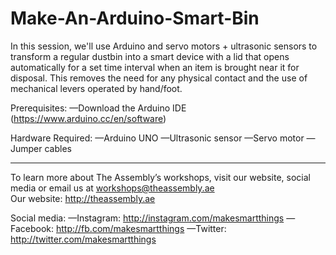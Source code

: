 # Make-An-Arduino-Smart-Bin
In this session, we'll use Arduino and servo motors + ultrasonic sensors to transform a regular dustbin into a smart device with a lid that opens automatically for a set time interval when an item is brought near it for disposal. This removes the need for any physical contact and the use of mechanical levers operated by hand/foot.     

Prerequisites: 
—Download the Arduino IDE (https://www.arduino.cc/en/software)  

Hardware Required: 
—Arduino UNO 
—Ultrasonic sensor 
—Servo motor 
—Jumper cables  

-----------------------------------------  

To learn more about The Assembly’s workshops, visit our website, social media or email us at workshops@theassembly.ae  
Our website: http://theassembly.ae 

Social media: 
—Instagram: http://instagram.com/makesmartthings 
—Facebook: http://fb.com/makesmartthings 
—Twitter: http://twitter.com/makesmartthings
